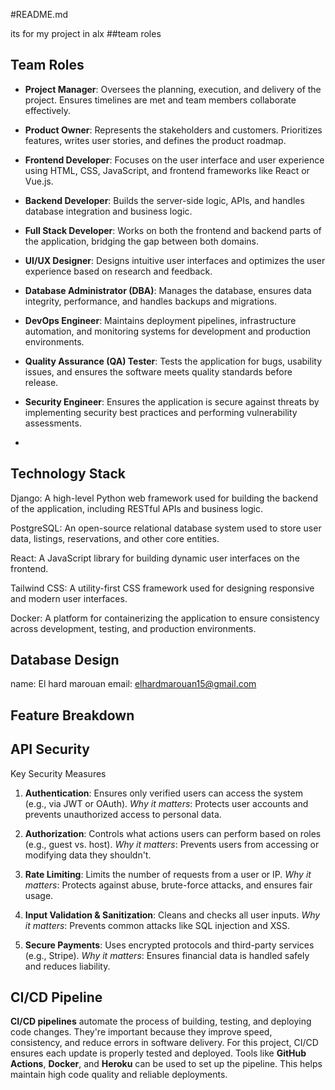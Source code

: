 #README.md

its for my project in alx 
##team roles
## Team Roles

- **Project Manager**: Oversees the planning, execution, and delivery of the project. Ensures timelines are met and team members collaborate effectively.

- **Product Owner**: Represents the stakeholders and customers. Prioritizes features, writes user stories, and defines the product roadmap.

- **Frontend Developer**: Focuses on the user interface and user experience using HTML, CSS, JavaScript, and frontend frameworks like React or Vue.js.

- **Backend Developer**: Builds the server-side logic, APIs, and handles database integration and business logic.

- **Full Stack Developer**: Works on both the frontend and backend parts of the application, bridging the gap between both domains.

- **UI/UX Designer**: Designs intuitive user interfaces and optimizes the user experience based on research and feedback.

- **Database Administrator (DBA)**: Manages the database, ensures data integrity, performance, and handles backups and migrations.

- **DevOps Engineer**: Maintains deployment pipelines, infrastructure automation, and monitoring systems for development and production environments.

- **Quality Assurance (QA) Tester**: Tests the application for bugs, usability issues, and ensures the software meets quality standards before release.

- **Security Engineer**: Ensures the application is secure against threats by implementing security best practices and performing vulnerability assessments.

- 
 ## Technology Stack

Django: A high-level Python web framework used for building the backend of the application, including RESTful APIs and business logic.

PostgreSQL: An open-source relational database system used to store user data, listings, reservations, and other core entities.

React: A JavaScript library for building dynamic user interfaces on the frontend.

Tailwind CSS: A utility-first CSS framework used for designing responsive and modern user interfaces.

Docker: A platform for containerizing the application to ensure consistency across development, testing, and production environments.

 ## Database Design
 name: El hard marouan 
email: elhardmarouan15@gmail.com

## Feature Breakdown

## API Security
 Key Security Measures

1. **Authentication**: Ensures only verified users can access the system (e.g., via JWT or OAuth).
    *Why it matters*: Protects user accounts and prevents unauthorized access to personal data.

2. **Authorization**: Controls what actions users can perform based on roles (e.g., guest vs. host).
    *Why it matters*: Prevents users from accessing or modifying data they shouldn't.

3. **Rate Limiting**: Limits the number of requests from a user or IP.
    *Why it matters*: Protects against abuse, brute-force attacks, and ensures fair usage.

4. **Input Validation & Sanitization**: Cleans and checks all user inputs.
    *Why it matters*: Prevents common attacks like SQL injection and XSS.

5. **Secure Payments**: Uses encrypted protocols and third-party services (e.g., Stripe).
    *Why it matters*: Ensures financial data is handled safely and reduces liability.

## CI/CD Pipeline
**CI/CD pipelines** automate the process of building, testing, and deploying code changes. They're important because they improve speed, consistency, and reduce errors in software delivery. For this project, CI/CD ensures each update is properly tested and deployed. Tools like **GitHub Actions**, **Docker**, and **Heroku** can be used to set up the pipeline. This helps maintain high code quality and reliable deployments.
